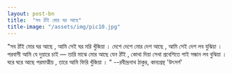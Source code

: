 ```yaml
---
layout: post-bn
title:  "সব ঠাঁই মোর ঘর আছে"
title-image: "/assets/img/pic10.jpg"
---
```

"সব ঠাঁই মোর ঘর আছে , আমি
সেই ঘর মরি খুঁজিয়া ।
দেশে দেশে মোর দেশ আছে , আমি
সেই দেশ লব যুঝিয়া ।
পরবাসী আমি যে দুয়ারে চাই —
তারি মাঝে মোর আছে যেন ঠাঁই ,
কোথা দিয়া সেথা প্রবেশিতে পাই
সন্ধান লব বুঝিয়া ।
ঘরে ঘরে আছে পরমাত্মীয় ,
তারে আমি ফিরি খুঁজিয়া । "
--রবীন্দ্রনাথ ঠাকুর, কাব‍্যগ্রন্থ 'উৎসর্গ'